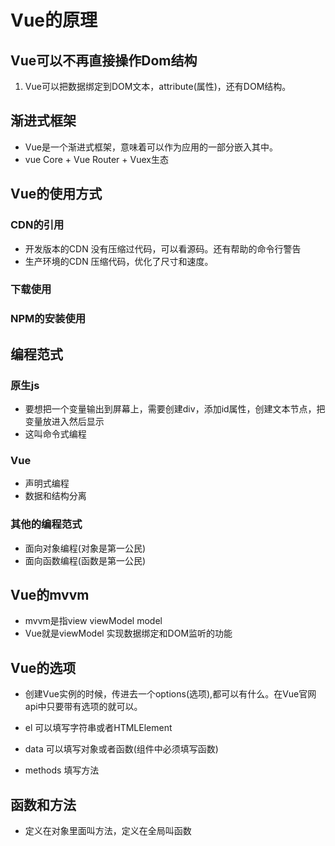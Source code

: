 # Vue的原理

## Vue可以不再直接操作Dom结构

1. Vue可以把数据绑定到DOM文本，attribute(属性)，还有DOM结构。

## 渐进式框架

* Vue是一个渐进式框架，意味着可以作为应用的一部分嵌入其中。
* vue Core + Vue Router + Vuex生态

## Vue的使用方式

### CDN的引用

* 开发版本的CDN 没有压缩过代码，可以看源码。还有帮助的命令行警告
* 生产环境的CDN 压缩代码，优化了尺寸和速度。

### 下载使用

### NPM的安装使用

## 编程范式

### 原生js

* 要想把一个变量输出到屏幕上，需要创建div，添加id属性，创建文本节点，把变量放进入然后显示
* 这叫命令式编程

### Vue

* 声明式编程
* 数据和结构分离

### 其他的编程范式

* 面向对象编程(对象是第一公民)
* 面向函数编程(函数是第一公民)

## Vue的mvvm

* mvvm是指view  viewModel  model
* Vue就是viewModel 实现数据绑定和DOM监听的功能

## Vue的选项

* 创建Vue实例的时候，传进去一个options(选项),都可以有什么。在Vue官网api中只要带有选项的就可以。

* el 可以填写字符串或者HTMLElement
* data 可以填写对象或者函数(组件中必须填写函数)
* methods 填写方法

## 函数和方法

* 定义在对象里面叫方法，定义在全局叫函数